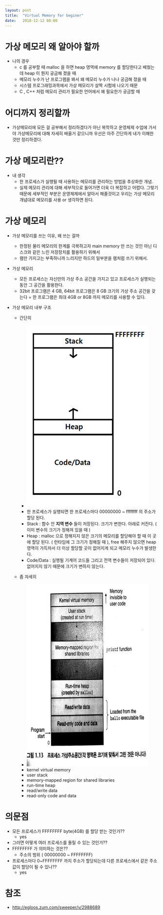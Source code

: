 ```yaml
---
layout: post
title:  "Virtual Memory for beginer"
date:   2018-12-12 08:00
---
```


# 가상 메모리 왜 알아야 할까

- 나의 경우
    - c 를 공부할 때 malloc 을 하면 heap 영역에 memory 를 할당한다고 배웠는데 heap 이 뭔지 궁금해 졌을 때
    - 메모리 누수가 난 프로그램을 봐서 왜 메모리 누수가 나나 궁금해 졌을 때
    - 시스템 프로그래밍과목에서 가상 메모리가 살짝 시험에 나오기 때문
    - C , C++ 처럼 메모리 관리가 필요한 언어에서 왜 필요한가 궁금할 때

# 어디까지 정리할까

- 가상메모리에 모든 걸 공부해서 정리하겠다가 아닌 복학하고 운영체제 수업에 가서야 가상메모리에 대해 자세히 배울거 같으니까 우선은 아주 간단하게 내가 이해한 것만 정리하겠다.

# 가상 메모리란??

- 내 생각
    - 한 프로세스가 실행될 때 사용하는 메모리를 관리하는 방법을 추상화한 개념.
    - 실제 메모리 관리에 대해 세부적으로 들어가면 더욱 더 복잡하고 어렵다. 그렇기 때문에 세부적인 부분은 운영체제에서 알아서 해줄것이고 우리는 가상 메모리 개념대로 메모리를 사용 or 생각하면 된다.

# 가상 메모리 

- 가상 메모리를 쓰는 이유, 왜 쓰는 걸까
    - 한정된 물리 메모리의 한계를 극복하고자 main memory 만 쓰는 것인 아닌 디스크와 같은 느린 저장장치를 활용하기 위해서
    - 램만 가지고는 부족하니까 느리지만 하드의 일부분을 램처럼 쓰기 위해서.

- 가상 메모리
    - 모든 프로세스는 자신만의 가상 주소 공간을 가지고 있고 프로세스가 실행되는 동안 그 공간을 활용한다.
    - 32bit 프로그램은 4 GB, 64bit 프로그램은 8 GB 크기의 가상 주소 공간을 갖는다 = 한 프로그램은 최대 4GB or 8GB 까지 메모리를 사용할 수 있다. 

- 가상 메모리 내부 구조
    - 간단히 
        - <img src="/resource/img/virtualmemory_beginer(1).png" width="400px" height="600px">
        - 한 프로세스가 실행되면 한 프로세스마다 00000000 ~ ffffffff 의 주소가 할당 된다.
        - Stack : 함수 안 **지역 변수** 들이 저장된다. 크기가 변한다. 아래로 커진다. ( 이미 변수의 크기가 정해져 있을 때 )
        - Heap : malloc 으로 정해지지 않은 크기의 메모리를 할당해야 할 때 이 곳에 할당 된다. ( 런타임에 그 크기가 정해질 때 ), free 해주지 않으면 heap 영역이 가득차서 더 이상 할당할 곳이 없어지게 되고 메모리 누수가 발생한다.
        - Code/Data : 실행될 기계어 코드들 그리고 전역 변수들이 저장되어 있다. 없어지지 않기 때문에 크기가 변하지 않는다. 
    
    - 좀 자세히
        - <img src="/resource/img/virtualmemory_beginer(2).jpg" width="400px" height="600px">
        - kernel virtual memory
        - user stack
        - memory-mapped region for shared libraries
        - run-time heap
        - read/write data
        - read-only code and data

# 의문점

- 모든 프로세스가 FFFFFFFF byte(4GB) 를 할당 받는 것인가?? 
    - yes
- 그러면 어떻게 여러 프로세스를 돌릴 수 있는 것인가?? 
- FFFFFFFF 가 의미하는 것은?? 
    - 주소의 범위 ( 00000000 ~ FFFFFFFF) 
- 프로세스마다 0~FFFFFFFF 까지 주소가 할당되는데 다른 프로세스에서 같은 주소값이 할당이 될 수 있나?? 
    - yes

# 참조

- http://egloos.zum.com/sweeper/v/2988689